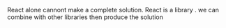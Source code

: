React alone cannont make a complete solution. React is a library . we can combine with other libraries then produce the solution
